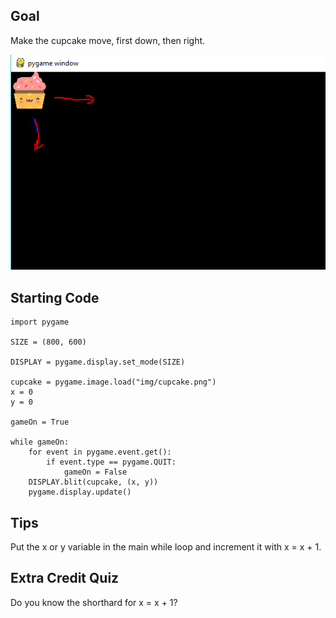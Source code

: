 ## Goal
Make the cupcake move, first down, then right.

![](img/lesson02.png)


## Starting Code

    import pygame

    SIZE = (800, 600)

    DISPLAY = pygame.display.set_mode(SIZE)

    cupcake = pygame.image.load("img/cupcake.png")
    x = 0
    y = 0

    gameOn = True

    while gameOn:
        for event in pygame.event.get():
            if event.type == pygame.QUIT:
                gameOn = False
        DISPLAY.blit(cupcake, (x, y))
        pygame.display.update()


## Tips

Put the x or y variable in the main while loop and
increment it with x = x + 1.  

## Extra Credit Quiz
Do you know the shorthard for
x = x + 1?

